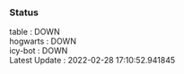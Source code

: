 ### Status


table : DOWN  
hogwarts : DOWN  
icy-bot : DOWN  
Latest Update : 2022-02-28 17:10:52.941845
